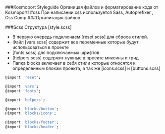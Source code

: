 ###Kosmoport Styleguide
Органицая файлов и форматирование кода от Kosmoport!
#css
При написании css используется Sass, Autoprefixer , Css Comp
###Организация файлов

###Scss
Структура [style.scss]
* В первую очередь подключаем [reset.scss] для сброса стилей.
* Файл [vars.scss] содержит все переменные которые будут использоваться в проекте
* [fonts.scss] для подключаемых шрифтов
* [helpers.scss] содержит нужные в проекте миксины и грид
* Папка blocks включает в себя стили которые относятся к определенным блокам проекта, а так же [icons.scss] и [buttons.scss]

```sh
@import 'reset';

@import 'vars';
@import 'fonts';

@import 'helpers';

@import 'blocks/button';
@import 'blocks/icons';

@import 'blocks/footer';
@import 'blocks/header';
```

